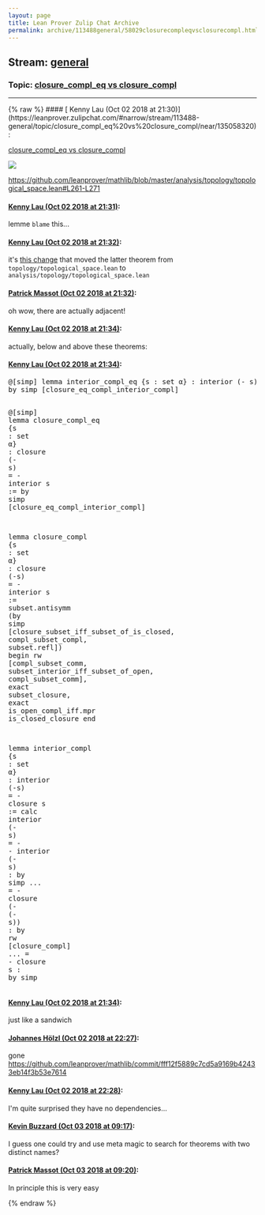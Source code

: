 ```yaml
---
layout: page
title: Lean Prover Zulip Chat Archive 
permalink: archive/113488general/58029closurecompleqvsclosurecompl.html
---
```


## Stream: [general](https://leanprover-community.github.io/archive/113488general/index.html)
### Topic: [closure_compl_eq vs closure_compl](https://leanprover-community.github.io/archive/113488general/58029closurecompleqvsclosurecompl.html)

---

<base href="https://leanprover.zulipchat.com">
{% raw %}
#### [ Kenny Lau (Oct 02 2018 at 21:30)](https://leanprover.zulipchat.com/#narrow/stream/113488-general/topic/closure_compl_eq%20vs%20closure_compl/near/135058320):
<p><a href="/user_uploads/3121/799w6_d5y5HxDNH8PGRRdgyJ/2018-10-02-6.png" target="_blank" title="2018-10-02-6.png">closure_compl_eq vs closure_compl</a></p>
<div class="message_inline_image"><a href="/user_uploads/3121/799w6_d5y5HxDNH8PGRRdgyJ/2018-10-02-6.png" target="_blank" title="closure_compl_eq vs closure_compl"><img src="/user_uploads/3121/799w6_d5y5HxDNH8PGRRdgyJ/2018-10-02-6.png"></a></div><p><a href="https://github.com/leanprover/mathlib/blob/master/analysis/topology/topological_space.lean#L261-L271" target="_blank" title="https://github.com/leanprover/mathlib/blob/master/analysis/topology/topological_space.lean#L261-L271">https://github.com/leanprover/mathlib/blob/master/analysis/topology/topological_space.lean#L261-L271</a></p>

#### [ Kenny Lau (Oct 02 2018 at 21:31)](https://leanprover.zulipchat.com/#narrow/stream/113488-general/topic/closure_compl_eq%20vs%20closure_compl/near/135058346):
<p>lemme <code>blame</code> this...</p>

#### [ Kenny Lau (Oct 02 2018 at 21:32)](https://leanprover.zulipchat.com/#narrow/stream/113488-general/topic/closure_compl_eq%20vs%20closure_compl/near/135058452):
<p>it's <a href="https://github.com/leanprover/mathlib/commit/afefdcbb46f85e471ca258373d33e92a9d2dd61c#diff-6e52fa1a2004f6ddfddb7023e1ec2709R243" target="_blank" title="https://github.com/leanprover/mathlib/commit/afefdcbb46f85e471ca258373d33e92a9d2dd61c#diff-6e52fa1a2004f6ddfddb7023e1ec2709R243">this change</a> that moved the latter theorem from <code>topology/topological_space.lean</code> to <code>analysis/topology/topological_space.lean</code></p>

#### [ Patrick Massot (Oct 02 2018 at 21:32)](https://leanprover.zulipchat.com/#narrow/stream/113488-general/topic/closure_compl_eq%20vs%20closure_compl/near/135058454):
<p>oh wow, there are actually adjacent!</p>

#### [ Kenny Lau (Oct 02 2018 at 21:34)](https://leanprover.zulipchat.com/#narrow/stream/113488-general/topic/closure_compl_eq%20vs%20closure_compl/near/135058529):
<p>actually, below and above these theorems:</p>

#### [ Kenny Lau (Oct 02 2018 at 21:34)](https://leanprover.zulipchat.com/#narrow/stream/113488-general/topic/closure_compl_eq%20vs%20closure_compl/near/135058578):
<div class="codehilite"><pre><span></span><span class="bp">@</span><span class="o">[</span><span class="n">simp</span><span class="o">]</span> <span class="kn">lemma</span> <span class="n">interior_compl_eq</span> <span class="o">{</span><span class="n">s</span> <span class="o">:</span> <span class="n">set</span> <span class="n">α</span><span class="o">}</span> <span class="o">:</span> <span class="n">interior</span> <span class="o">(</span><span class="bp">-</span> <span class="n">s</span><span class="o">)</span> <span class="bp">=</span> <span class="bp">-</span> <span class="n">closure</span> <span class="n">s</span> <span class="o">:=</span>
<span class="k">by</span> <span class="n">simp</span> <span class="o">[</span><span class="n">closure_eq_compl_interior_compl</span><span class="o">]</span>

<span class="bp">@</span><span class="o">[</span><span class="n">simp</span><span class="o">]</span> <span class="kn">lemma</span> <span class="n">closure_compl_eq</span> <span class="o">{</span><span class="n">s</span> <span class="o">:</span> <span class="n">set</span> <span class="n">α</span><span class="o">}</span> <span class="o">:</span> <span class="n">closure</span> <span class="o">(</span><span class="bp">-</span> <span class="n">s</span><span class="o">)</span> <span class="bp">=</span> <span class="bp">-</span> <span class="n">interior</span> <span class="n">s</span> <span class="o">:=</span>
<span class="k">by</span> <span class="n">simp</span> <span class="o">[</span><span class="n">closure_eq_compl_interior_compl</span><span class="o">]</span>

<span class="kn">lemma</span> <span class="n">closure_compl</span> <span class="o">{</span><span class="n">s</span> <span class="o">:</span> <span class="n">set</span> <span class="n">α</span><span class="o">}</span> <span class="o">:</span> <span class="n">closure</span> <span class="o">(</span><span class="bp">-</span><span class="n">s</span><span class="o">)</span> <span class="bp">=</span> <span class="bp">-</span> <span class="n">interior</span> <span class="n">s</span> <span class="o">:=</span>
<span class="n">subset</span><span class="bp">.</span><span class="n">antisymm</span>
  <span class="o">(</span><span class="k">by</span> <span class="n">simp</span> <span class="o">[</span><span class="n">closure_subset_iff_subset_of_is_closed</span><span class="o">,</span> <span class="n">compl_subset_compl</span><span class="o">,</span> <span class="n">subset</span><span class="bp">.</span><span class="n">refl</span><span class="o">])</span>
  <span class="k">begin</span>
    <span class="n">rw</span> <span class="o">[</span><span class="n">compl_subset_comm</span><span class="o">,</span> <span class="n">subset_interior_iff_subset_of_open</span><span class="o">,</span> <span class="n">compl_subset_comm</span><span class="o">],</span>
    <span class="n">exact</span> <span class="n">subset_closure</span><span class="o">,</span>
    <span class="n">exact</span> <span class="n">is_open_compl_iff</span><span class="bp">.</span><span class="n">mpr</span> <span class="n">is_closed_closure</span>
  <span class="kn">end</span>

<span class="kn">lemma</span> <span class="n">interior_compl</span> <span class="o">{</span><span class="n">s</span> <span class="o">:</span> <span class="n">set</span> <span class="n">α</span><span class="o">}</span> <span class="o">:</span> <span class="n">interior</span> <span class="o">(</span><span class="bp">-</span><span class="n">s</span><span class="o">)</span> <span class="bp">=</span> <span class="bp">-</span> <span class="n">closure</span> <span class="n">s</span> <span class="o">:=</span>
<span class="k">calc</span> <span class="n">interior</span> <span class="o">(</span><span class="bp">-</span> <span class="n">s</span><span class="o">)</span> <span class="bp">=</span> <span class="bp">-</span> <span class="bp">-</span> <span class="n">interior</span> <span class="o">(</span><span class="bp">-</span> <span class="n">s</span><span class="o">)</span> <span class="o">:</span> <span class="k">by</span> <span class="n">simp</span>
  <span class="bp">...</span> <span class="bp">=</span> <span class="bp">-</span> <span class="n">closure</span> <span class="o">(</span><span class="bp">-</span> <span class="o">(</span><span class="bp">-</span> <span class="n">s</span><span class="o">))</span> <span class="o">:</span> <span class="k">by</span> <span class="n">rw</span> <span class="o">[</span><span class="n">closure_compl</span><span class="o">]</span>
  <span class="bp">...</span> <span class="bp">=</span> <span class="bp">-</span> <span class="n">closure</span> <span class="n">s</span> <span class="o">:</span> <span class="k">by</span> <span class="n">simp</span>
</pre></div>

#### [ Kenny Lau (Oct 02 2018 at 21:34)](https://leanprover.zulipchat.com/#narrow/stream/113488-general/topic/closure_compl_eq%20vs%20closure_compl/near/135058582):
<p>just like a sandwich</p>

#### [ Johannes Hölzl (Oct 02 2018 at 22:27)](https://leanprover.zulipchat.com/#narrow/stream/113488-general/topic/closure_compl_eq%20vs%20closure_compl/near/135061762):
<p>gone <a href="https://github.com/leanprover/mathlib/commit/fff12f5889c7cd5a9169b42433eb14f3b53e7614" target="_blank" title="https://github.com/leanprover/mathlib/commit/fff12f5889c7cd5a9169b42433eb14f3b53e7614">https://github.com/leanprover/mathlib/commit/fff12f5889c7cd5a9169b42433eb14f3b53e7614</a></p>

#### [ Kenny Lau (Oct 02 2018 at 22:28)](https://leanprover.zulipchat.com/#narrow/stream/113488-general/topic/closure_compl_eq%20vs%20closure_compl/near/135061814):
<p>I'm quite surprised they have no dependencies...</p>

#### [ Kevin Buzzard (Oct 03 2018 at 09:17)](https://leanprover.zulipchat.com/#narrow/stream/113488-general/topic/closure_compl_eq%20vs%20closure_compl/near/135085888):
<p>I guess one could try and use meta magic to search for theorems with two distinct names?</p>

#### [ Patrick Massot (Oct 03 2018 at 09:20)](https://leanprover.zulipchat.com/#narrow/stream/113488-general/topic/closure_compl_eq%20vs%20closure_compl/near/135086020):
<p>In principle this is very easy</p>


{% endraw %}
